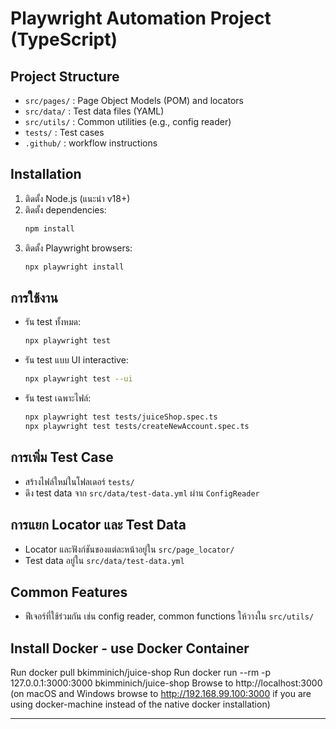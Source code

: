 # Playwright Automation Project (TypeScript)

## Project Structure

- `src/pages/` : Page Object Models (POM) and locators
- `src/data/` : Test data files (YAML)
- `src/utils/` : Common utilities (e.g., config reader)
- `tests/` : Test cases
- `.github/` : workflow instructions

## Installation

1. ติดตั้ง Node.js (แนะนำ v18+)
2. ติดตั้ง dependencies:
   ```sh
   npm install
   ```
3. ติดตั้ง Playwright browsers:
   ```sh
   npx playwright install
   ```

## การใช้งาน

- รัน test ทั้งหมด:
  ```sh
  npx playwright test
  ```
- รัน test แบบ UI interactive:
  ```sh
  npx playwright test --ui
  ```
- รัน test เฉพาะไฟล์:
  ```sh
  npx playwright test tests/juiceShop.spec.ts
  npx playwright test tests/createNewAccount.spec.ts   
  ```

## การเพิ่ม Test Case
- สร้างไฟล์ใหม่ในโฟลเดอร์ `tests/`
- ดึง test data จาก `src/data/test-data.yml` ผ่าน `ConfigReader`

## การแยก Locator และ Test Data
- Locator และฟังก์ชันของแต่ละหน้าอยู่ใน `src/page_locator/`
- Test data อยู่ใน `src/data/test-data.yml`

## Common Features
- ฟีเจอร์ที่ใช้ร่วมกัน เช่น config reader, common functions ให้วางใน `src/utils/`

## Install Docker - use Docker Container
Run docker pull bkimminich/juice-shop
Run docker run --rm -p 127.0.0.1:3000:3000 bkimminich/juice-shop
Browse to http://localhost:3000 (on macOS and Windows browse to http://192.168.99.100:3000 if you are using docker-machine instead of the native docker installation)

---

